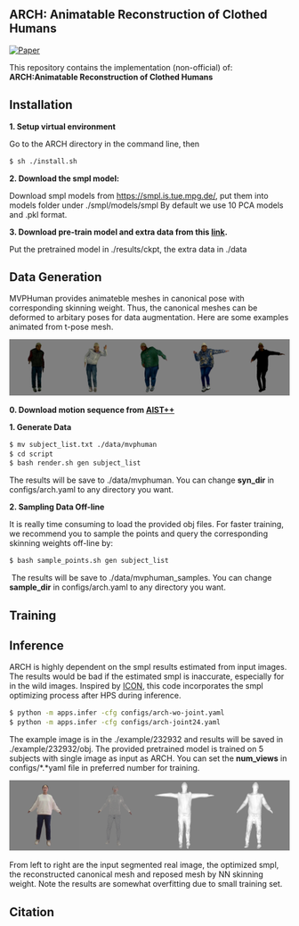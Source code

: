 ## ARCH: Animatable Reconstruction of Clothed Humans

[![Paper](https://img.shields.io/badge/arXiv-Paper-b31b1b.svg)](https://arxiv.org/abs/2004.04572)


This repository contains the implementation (non-official) of: **ARCH:Animatable Reconstruction of Clothed Humans**  


## Installation 
**1. Setup virtual environment**

Go to the ARCH directory in the command line, then
```sh
$ sh ./install.sh 
```

**2. Download the smpl model:** 

Download smpl models from https://smpl.is.tue.mpg.de/, put them into models folder under ./smpl/models/smpl
By default we use 10 PCA models and .pkl format.

**3. Download pre-train model and extra data from this [link]().**

Put the pretrained model in ./results/ckpt, the extra data in ./data

## Data Generation 

MVPHuman provides animateble meshes in canonical pose with corresponding skinning weight. Thus, the canonical meshes can be deformed to arbitary poses for data augmentation.  Here are some examples animated from t-pose mesh. 

![](./teaser/render_example.png)

**0. Download motion sequence from [AIST++](https://google.github.io/aistplusplus_dataset/)**

**1. Generate Data**

```sh
$ mv subject_list.txt ./data/mvphuman 
$ cd script
$ bash render.sh gen subject_list
```
The results will be save to ./data/mvphuman. You can change **syn_dir** in configs/arch.yaml to any directory you want.   

**2. Sampling  Data Off-line** 

It is really time consuming to load the provided obj files. For faster training, we recommend you to sample the points and query the corresponding skinning weights off-line by:       

```sh  
$ bash sample_points.sh gen subject_list
```
​    The results will be save to ./data/mvphuman_samples. You can change **sample_dir** in configs/arch.yaml to any directory you want. 

## Training 

 

## Inference 

ARCH is highly dependent on the smpl results estimated  from input images. The results would be bad if the estimated smpl is inaccurate, especially for in the wild images. Inspired by [ICON](https://icon.is.tue.mpg.de/), this code incorporates the smpl optimizing process after HPS during inference.   

```sh 
$ python -m apps.infer -cfg configs/arch-wo-joint.yaml
$ python -m apps.infer -cfg configs/arch-joint24.yaml 
```

The example image is in the ./example/232932 and results will be saved in ./example/232932/obj. The provided pretrained model is trained on 5 subjects with single image as input as ARCH. You can set the **num_views**  in configs/*.*yaml file in preferred number for training.   

![](./teaser/res_232932.png)

From left to right are the input segmented real image, the optimized smpl, the reconstructed canonical mesh and reposed mesh by NN skinning weight.  Note the results are somewhat overfitting due to small training set. 

## Citation

